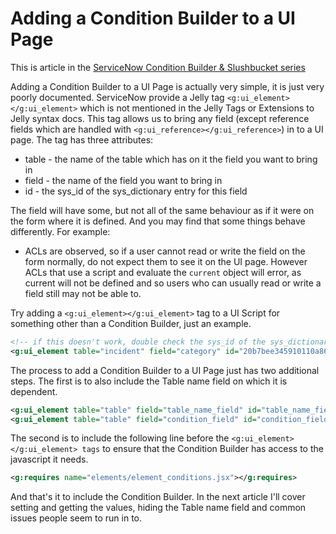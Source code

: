 # Adding a Condition Builder to a UI Page

This is article in the [ServiceNow Condition Builder & Slushbucket series](https://robhumphries5.github.io/2023/01/17/servicenow-condition-builder-and-slushbucket-series.html)

Adding a Condition Builder to a UI Page is actually very simple, it is just very poorly documented.
ServiceNow provide a Jelly tag `<g:ui_element></g:ui_element>` which is not mentioned in the Jelly Tags or Extensions to Jelly syntax docs.
This tag allows us to bring any field (except reference fields which are handled with `<g:ui_reference></g:ui_reference>`) in to a UI page.
The tag has three attributes:
 - table - the name of the table which has on it the field you want to bring in
 - field - the name of the field you want to bring in
 - id - the sys_id of the sys_dictionary entry for this field

The field will have some, but not all of the same behaviour as if it were on the form where it is defined. And you may find that some things behave differently. For example:
 - ACLs are observed, so if a user cannot read or write the field on the form normally, do not expect them to see it on the UI page. However ACLs that use a script and evaluate the `current` object will error, as current will not be defined and so users who can usually read or write a field still may not be able to.

Try adding a `<g:ui_element></g:ui_element>` tag to a UI Script for something other than a Condition Builder, just an example.
```xml
<!-- if this doesn't work, double check the sys_id of the sys_dictionary record for your PDIs incident.category field -->
<g:ui_element table="incident" field="category" id="20b7bee345910110a86630cf9552f3cb"></g:ui_element>
```
The process to add a Condition Builder to a UI Page just has two additional steps. 
The first is to also include the Table name field on which it is dependent.
```xml
<g:ui_element table="table" field="table_name_field" id="table_name_field_sys_dictionary_sys_id"></g:ui_element>
<g:ui_element table="table" field="condition_field" id="condition_field_sys_dictionary_sys_id"></g:ui_element>
```
The second is to include the following line before the `<g:ui_element></g:ui_element> tags` to ensure that the Condition Builder has access to the javascript it needs.
```xml
<g:requires name="elements/element_conditions.jsx"></g:requires> 
```
And that's it to include the Condition Builder. In the next article I'll cover setting and getting the values, hiding the Table name field and common issues people seem to run in to.
